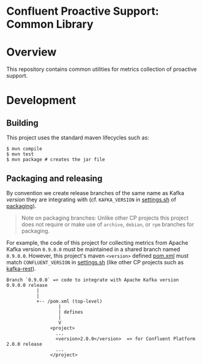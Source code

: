 # Confluent Proactive Support: Common Library

# Overview

This repository contains common utilities for metrics collection of proactive support.


# Development

## Building

This project uses the standard maven lifecycles such as:

```shell
$ mvn compile
$ mvn test
$ mvn package # creates the jar file
```


## Packaging and releasing

By convention we create release branches of the same name as Kafka _version_ they are integrating with (cf.
`KAFKA_VERSION` in [settings.sh](https://github.com/confluentinc/packaging/blob/master/settings.sh) of
[packaging](https://github.com/confluentinc/packaging/)).

> Note on packaging branches: Unlike other CP projects this project does not require or make use of `archive`, `debian`,
> or `rpm` branches for packaging.

For example, the code of this project for collecting metrics from Apache Kafka version `0.9.0.0` must be maintained
in a shared branch named `0.9.0.0`.  However, this project's maven `<version>` defined [pom.xml](pom.xml) must match
`CONFLUENT_VERSION` in [settings.sh](https://github.com/confluentinc/packaging/blob/master/settings.sh) (like other CP
projects such as [kafka-rest](https://github.com/confluentinc/kafka-rest/)).

```
Branch `0.9.0.0` => code to integrate with Apache Kafka version 0.9.0.0 release
           |
           |
           +-- /pom.xml (top-level)
                   |
                   | defines
                   |
                   V
                <project>
                  ...
                  <version>2.0.0</version>  => for Confluent Platform 2.0.0 release
                  ...
                </project>
```
